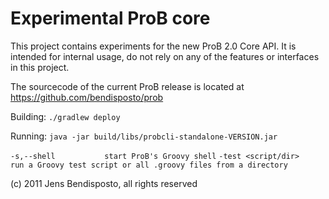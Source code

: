 # Experimental ProB core

This project contains experiments for the new ProB 2.0 Core API.
It is intended for internal usage, do not rely on any of the features or interfaces in this project. 

The sourcecode of the current ProB release is located at https://github.com/bendisposto/prob

Building:
 `./gradlew deploy`

Running:
 `java -jar build/libs/probcli-standalone-VERSION.jar`
 
 `-s,--shell           start ProB's Groovy shell`
 `-test <script/dir>   run a Groovy test script or all .groovy files from a directory`
 
 
(c) 2011 Jens Bendisposto, all rights reserved
